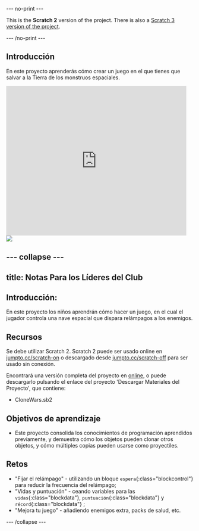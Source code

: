 --- no-print ---

This is the **Scratch 2** version of the project. There is also a [Scratch 3 version of the project](https://projects.raspberrypi.org/es-ES/projects/clone-wars).

--- /no-print ---

## Introducción

En este proyecto aprenderás cómo crear un juego en el que tienes que salvar a la Tierra de los monstruos espaciales.

<div class="scratch-preview">
  <iframe allowtransparency="true" width="485" height="402" src="https://scratch.mit.edu/projects/embed/46018140/?autostart=false" frameborder="0"></iframe>
  <img src="invaders-final.png">
</div>

--- collapse ---
---
title: Notas Para los Líderes del Club
---

## Introducción:
En este proyecto los niños aprendrán cómo hacer un juego, en el cual el jugador controla una nave espacial que dispara relámpagos a los enemigos.

## Recursos
Se debe utilizar Scratch 2. Scratch 2 puede ser usado online en [jumpto.cc/scratch-on](http://jumpto.cc/scratch-on) o descargado desde [jumpto.cc/scratch-off](http://jumpto.cc/scratch-off) para ser usado sin conexión.

Encontrará una versión completa del proyecto en <a href="http://scratch.mit.edu/projects/46018140/#editor">online</a>, o puede descargarlo pulsando el enlace del proyecto 'Descargar Materiales del Proyecto', que contiene:

+ CloneWars.sb2

## Objetivos de aprendizaje
+ Este proyecto consolida los conocimientos de programación aprendidos previamente, y demuestra cómo los objetos pueden clonar otros objetos, y cómo múltiples copias pueden usarse como proyectiles.

## Retos
+ "Fijar el relámpago" - utilizando un bloque `espera`{:class="blockcontrol"} para reducir la frecuencia del relámpago;
+ "Vidas y puntuación" - ceando variables para las `vidas`{:class="blockdata"}, `puntuación`{:class="blockdata"} y `récord`{:class="blockdata"} ;
+ "Mejora tu juego" - añadiendo enemigos extra, packs de salud, etc.

--- /collapse ---
